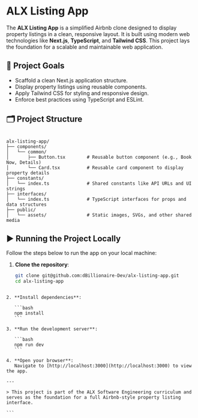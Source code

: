 # ALX Listing App

The **ALX Listing App** is a simplified Airbnb clone designed to display property listings in a clean, responsive layout. It is built using modern web technologies like **Next.js**, **TypeScript**, and **Tailwind CSS**. This project lays the foundation for a scalable and maintainable web application.

## 🧾 Project Goals

- Scaffold a clean Next.js application structure.
- Display property listings using reusable components.
- Apply Tailwind CSS for styling and responsive design.
- Enforce best practices using TypeScript and ESLint.

## 🗂️ Project Structure

```

alx-listing-app/
├── components/
│   └── common/
│       ├── Button.tsx        # Reusable button component (e.g., Book Now, Details)
│       └── Card.tsx          # Reusable card component to display property details
├── constants/
│   └── index.ts              # Shared constants like API URLs and UI strings
├── interfaces/
│   └── index.ts              # TypeScript interfaces for props and data structures
├── public/
│   └── assets/               # Static images, SVGs, and other shared media

````

## ▶️ Running the Project Locally

Follow the steps below to run the app on your local machine:

1. **Clone the repository**:
   ```bash
   git clone git@github.com:dBillionaire-Dev/alx-listing-app.git
   cd alx-listing-app
````

2. **Install dependencies**:

   ```bash
   npm install
   ```

3. **Run the development server**:

   ```bash
   npm run dev
   ```

4. **Open your browser**:
   Navigate to [http://localhost:3000](http://localhost:3000) to view the app.

---

> This project is part of the ALX Software Engineering curriculum and serves as the foundation for a full Airbnb-style property listing interface.

```
